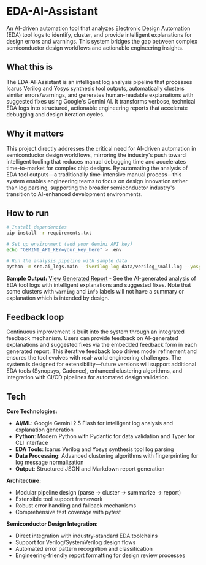 # EDA-AI-Assistant

An AI-driven automation tool that analyzes Electronic Design Automation (EDA) tool logs to identify, cluster, and provide intelligent explanations for design errors and warnings. This system bridges the gap between complex semiconductor design workflows and actionable engineering insights.

## What this is

The EDA-AI-Assistant is an intelligent log analysis pipeline that processes Icarus Verilog and Yosys synthesis tool outputs, automatically clusters similar errors/warnings, and generates human-readable explanations with suggested fixes using Google's Gemini AI. It transforms verbose, technical EDA logs into structured, actionable engineering reports that accelerate debugging and design iteration cycles.

## Why it matters

This project directly addresses the critical need for AI-driven automation in semiconductor design workflows, mirroring the industry's push toward intelligent tooling that reduces manual debugging time and accelerates time-to-market for complex chip designs. By automating the analysis of EDA tool outputs—a traditionally time-intensive manual process—this system enables engineering teams to focus on design innovation rather than log parsing, supporting the broader semiconductor industry's transition to AI-enhanced development environments.

## How to run

```bash
# Install dependencies
pip install -r requirements.txt

# Set up environment (add your Gemini API key)
echo "GEMINI_API_KEY=your_key_here" > .env

# Run the analysis pipeline with sample data
python -m src.ai_logs.main --iverilog-log data/verilog_small.log --yosys-log data/yosys_small.log
```

**Sample Output:** [View Generated Report](src/data/reports/report.md) - See the AI-generated analysis of EDA tool logs with intelligent explanations and suggested fixes.
Note that some clusters with `warning` and `info` labels will not have a summary or explanation which is intended by design. 

## Feedback loop

Continuous improvement is built into the system through an integrated feedback mechanism. Users can provide feedback on AI-generated explanations and suggested fixes via the embedded feedback form in each generated report. This iterative feedback loop drives model refinement and ensures the tool evolves with real-world engineering challenges. The system is designed for extensibility—future versions will support additional EDA tools (Synopsys, Cadence), enhanced clustering algorithms, and integration with CI/CD pipelines for automated design validation.

## Tech

**Core Technologies:**

- **AI/ML**: Google Gemini 2.5 Flash for intelligent log analysis and explanation generation
- **Python**: Modern Python with Pydantic for data validation and Typer for CLI interface
- **EDA Tools**: Icarus Verilog and Yosys synthesis tool log parsing
- **Data Processing**: Advanced clustering algorithms with fingerprinting for log message normalization
- **Output**: Structured JSON and Markdown report generation

**Architecture:**

- Modular pipeline design (parse → cluster → summarize → report)
- Extensible tool support framework
- Robust error handling and fallback mechanisms
- Comprehensive test coverage with pytest

**Semiconductor Design Integration:**

- Direct integration with industry-standard EDA toolchains
- Support for Verilog/SystemVerilog design flows
- Automated error pattern recognition and classification
- Engineering-friendly report formatting for design review processes
